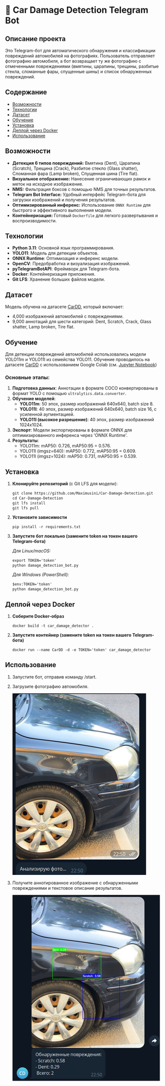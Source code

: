 # 🚗 Car Damage Detection Telegram Bot

## Описание проекта

Это Telegram-бот для автоматического обнаружения и классификации повреждений автомобилей на фотографиях. Пользователь отправляет фотографию автомобиля, а бот возвращает ту же фотографию с отмеченными повреждениями (вмятины, царапины, трещины, разбитые стекла, сломанные фары, спущенные шины) и список обнаруженных повреждений.


## Содержание
- [Возможности](#возможности)
- [Технологии](#технологии)
- [Датасет](#датасет)
- [Обучение](#обучение) 
- [Установка](#установка)
- [Деплой через Docker](#деплой-через-docker)
- [Использование](#использование)

## Возможности

- **Детекция 6 типов повреждений:** Вмятина (Dent), Царапина (Scratch), Трещина (Crack), Разбитое стекло (Glass shatter), Сломанная фара (Lamp broken), Спущенная шина (Tire flat).
- **Визуальное отображение:** Нанесение ограничивающих рамок и меток на исходное изображение.
- **NMS:** Фильтрация боксов с помощью NMS для точных результатов.
- **Telegram Bot Interface:** Удобный интерфейс Telegram-бота для загрузки изображений и получения результатов.
- **Оптимизированный инференс:** Использование `ONNX Runtime` для быстрого и эффективного выполнения модели.
- **Контейнеризация:** Готовый `Dockerfile` для легкого развертывания и воспроизводимости.


## Технологии
- **Python 3.11**: Основной язык программирования.
- **YOLO11**: Модель для детекции объектов.
- **ONNX Runtime**: Оптимизация и инференс модели.
- **OpenCV**: Предобработка и визуализация изображений.
- **pyTelegramBotAPI**: Фреймворк для Telegram-бота.
- **Docker**: Контейнеризация приложения.
- **Git LFS**: Хранение больших файлов модели.

## Датасет
Модель обучена на датасете [CarDD](https://cardd-ustc.github.io), который включает:
- 4,000 изображений автомобилей с повреждениями.
- 9,000 аннотаций для шести категорий: Dent, Scratch, Crack, Glass shatter, Lamp broken, Tire flat.

## Обучение
Для детекции повреждений автомобилей использовались модели YOLO11m и YOLO11l из семейства YOLO11. Обучение проводилось на датасете [CarDD](https://cardd-ustc.github.io) с использованием Google Colab (см. [Jupyter Notebook](https://github.com/Maximusin/car-damage-detector/main/Car_Damage_Train.ipynb))

### Основные этапы:
1. **Подготовка данных**: Аннотации в формате COCO конвертированы в формат YOLO с помощью `ultralytics.data.converter`.
2. **Обучение моделей**:
   - **YOLO11m**: 50 эпох, размер изображений 640x640, batch size 8.
   - **YOLO11l**: 40 эпох, размер изображений 640x640, batch size 16, с усиленной аугментацией.
   - **YOLO11l (высокое разрешение)**: 40 эпох, размер изображений 1024x1024.
3. **Экспорт**: Модели экспортированы в формате ONNX для оптимизированного инференса через 'ONNX Runtime'.
4. **Результаты**:
   - YOLO11m: mAP50: 0.726, mAP50:95 = 0.576.
   - YOLO11l (imgsz=640): mAP50: 0.772, mAP50:95 = 0.609.
   - YOLO11l (imgsz=1024): mAP50: 0.731, mAP50:95 = 0.539.


## Установка
1. **Клонируйте репозиторий** (с Git LFS для модели):
   ```
   git clone https://github.com/Maximusini/Car-Damage-Detection.git
   cd Car-Damage-Detection
   git lfs install
   git lfs pull
   ```
2. **Установите зависимости**
   ```
   pip install -r requirements.txt
   ```
3. **Запустите бот локально (замените token на токен вашего Telegram-бота)**

   *Для Linux/macOS:*
   ```
   export TOKEN='token'
   python damage_detection_bot.py
   ```
   *Для Windows (PowerShell):*
   ```
   $env:TOKEN='token'
   python damage_detection_bot.py
   ```
## Деплой через Docker
1. **Соберите Docker-образ**
   ```
   docker build -t car_damage_detector .
   ```
2. **Запустите контейнер (замените token на токен вашего Telegram-бота)**
   ```
   docker run --name CarDD -d -e TOKEN='token' car_damage_detector
   ```
## Использование
1. Запустите бот, отправив команду /start.
2. Загрузите фотографию автомобиля.
   
   ![Отправка фотографии](screenshots/sent_photo.png)
3. Получите аннотированное изображение с обнаруженными повреждениями и текстовое описание результатов.
   
   ![alt text](screenshots/result_photo.png)
